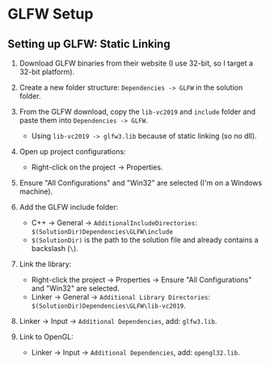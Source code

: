 # GLFW Setup

## Setting up GLFW: Static Linking

1. Download GLFW binaries from their website (I use 32-bit, so I target a 32-bit platform).
2. Create a new folder structure: `Dependencies -> GLFW` in the solution folder.
3. From the GLFW download, copy the `lib-vc2019` and `include` folder and paste them into `Dependencies -> GLFW`.
   - Using `lib-vc2019 -> glfw3.lib` because of static linking (so no dll).

4. Open up project configurations:
   - Right-click on the project -> Properties.
5. Ensure "All Configurations" and "Win32" are selected (I'm on a Windows machine).
6. Add the GLFW include folder:
   - C++ -> General -> `AdditionalIncludeDirectories`: `$(SolutionDir)Dependencies\GLFW\include`
   - `$(SolutionDir)` is the path to the solution file and already contains a backslash (`\`).

7. Link the library:
   - Right-click the project -> Properties -> Ensure "All Configurations" and "Win32" are selected.
   - Linker -> General -> `Additional Library Directories`: `$(SolutionDir)Dependencies\GLFW\lib-vc2019`.

8. Linker -> Input -> `Additional Dependencies`, add: `glfw3.lib`.
9. Link to OpenGL:
   - Linker -> Input -> `Additional Dependencies`, add: `opengl32.lib`.
